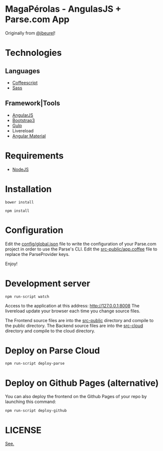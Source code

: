 MagaPérolas - AngulasJS + Parse.com App
===============================
Originally from [@jbeurel](https://github.com/jbeurel/angular-parse-boilerplate)!

# Technologies

## Languages
- [Coffeescript](http://coffeescript.org/)
- [Sass](http://sass-lang.com/)

## Framework|Tools
- [AngularJS](http://angularjs.org/)
- [Bootstrap3](http://getbootstrap.com/)
- [Gulp](http://gulpjs.com/)
- Livereload
- [Angular Material](https://github.com/angular/material)

# Requirements

- [NodeJS](http://nodejs.org/)

# Installation

  `bower install`
  
  `npm install`

# Configuration

Edit the [config/global.json](./config/global.json) file to write the configuration of your Parse.com project in order to use the Parse's CLI.
Edit the [src-public/app.coffee](./src-public/app.coffee) file to replace the ParseProvider keys.

Enjoy!

# Development server

  `npm run-script watch`

Access to the application at this address: http://127.0.0.1:8008
The livereload update your browser each time you change source files.

The Frontend source files are into the [src-public](./src-public) directory and compile to the public directory.
The Backend source files are into the [src-cloud](./src-cloud) directory and compile to the cloud directory.

# Deploy on Parse Cloud

  `npm run-script deploy-parse`

# Deploy on Github Pages (alternative)

You can also deploy the frontend on the Github Pages of your repo by launching this command:

  `npm run-script deploy-github`

# LICENSE
[See.](https://github.com/giorgiofellipe/magaperolas/blob/master/LICENSE)
